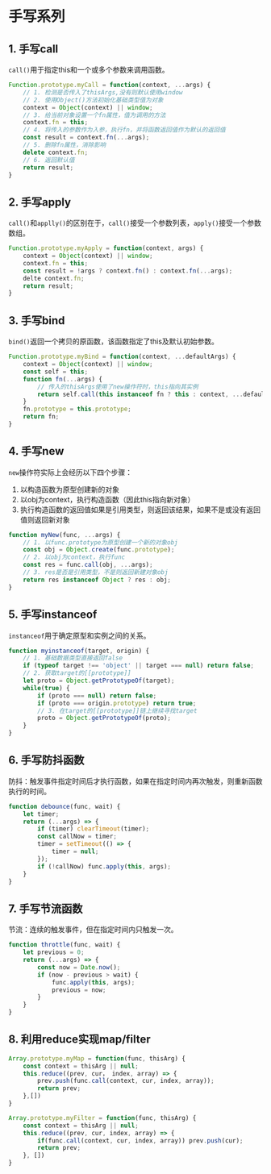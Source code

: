 # 手写系列
## 1. 手写call
`call()`用于指定this和一个或多个参数来调用函数。
```js
Function.prototype.myCall = function(context, ...args) {
    // 1. 检测是否传入了thisArgs,没有则默认使用window
    // 2. 使用Object()方法初始化基础类型值为对象
    context = Object(context) || window;
    // 3. 给当前对象设置一个fn属性，值为调用的方法
    context.fn = this;
    // 4. 将传入的参数作为入参，执行fn，并将函数返回值作为默认的返回值
    const result = context.fn(...args);
    // 5. 删除fn属性，消除影响
    delete context.fn;
    // 6. 返回默认值
    return result;
}
```

## 2. 手写apply
`call()`和`applly()`的区别在于，`call()`接受一个参数列表，`apply()`接受一个参数数组。
```js
Function.prototype.myApply = function(context, args) {
    context = Object(context) || window;
    context.fn = this;
    const result = !args ? context.fn() : context.fn(...args);
    delte context.fn;
    return result;
}
```
## 3. 手写bind
`bind()`返回一个拷贝的原函数，该函数指定了this及默认初始参数。
```js
Function.prototype.myBind = function(context, ...defaultArgs) {
    context = Object(context) || window;
    const self = this;
    function fn(...args) {
        // 传入的thisArgs使用了new操作符时，this指向其实例
        return self.call(this instanceof fn ? this : context, ...defaultArgs, ...args);
    }
    fn.prototype = this.prototype;
    return fn;
}
```
## 4. 手写new
`new`操作符实际上会经历以下四个步骤：
1. 以构造函数为原型创建新的对象
2. 以obj为context，执行构造函数（因此this指向新对象）
3. 执行构造函数的返回值如果是引用类型，则返回该结果，如果不是或没有返回值则返回新对象

```js
function myNew(func, ...args) {
    // 1. 以func.prototype为原型创建一个新的对象obj
    const obj = Object.create(func.prototype);
    // 2. 以obj为context，执行func
    const res = func.call(obj, ...args);
    // 3. res是否是引用类型，不是则返回新建对象obj
    return res instanceof Object ? res : obj;
}
```
## 5. 手写instanceof
`instanceof`用于确定原型和实例之间的关系。
```js
function myinstanceof(target, origin) {
    // 1. 基础数据类型直接返回false
    if (typeof target !== 'object' || target === null) return false;
    // 2. 获取target的[[prototype]]
    let proto = Object.getPrototypeOf(target);
    while(true) {
        if (proto === null) return false;
        if (proto === origin.prototype) return true;
        // 3. 在target的[[prototype]]链上继续寻找target
        proto = Object.getPrototypeOf(proto);
    }
}
```
## 6. 手写防抖函数
防抖：触发事件指定时间后才执行函数，如果在指定时间内再次触发，则重新函数执行的时间。
```js
function debounce(func, wait) {
    let timer;
    return (...args) => {
        if (timer) clearTimeout(timer);
        const callNow = timer;
        timer = setTimeout(() => {
            timer = null;
        });
        if (!callNow) func.apply(this, args);
    }
}
```
## 7. 手写节流函数
节流：连续的触发事件，但在指定时间内只触发一次。
```js
function throttle(func, wait) {
    let previous = 0;
    return (...args) => {
        const now = Date.now();
        if (now - previous > wait) {
            func.apply(this, args);
            previous = now;
        }
    }
}
```
## 8. 利用reduce实现map/filter
```js
Array.prototype.myMap = function(func, thisArg) {
    const context = thisArg || null;
    this.reduce((prev, cur， index, array) => {
        prev.push(func.call(context, cur, index, array));
        return prev;
    },[])
}

Array.prototype.myFilter = function(func, thisArg) {
    const context = thisArg || null;
    this.reduce((prev, cur, index, array) => {
        if(func.call(context, cur, index, array)) prev.push(cur);
        return prev;
    }, [])
}
```
